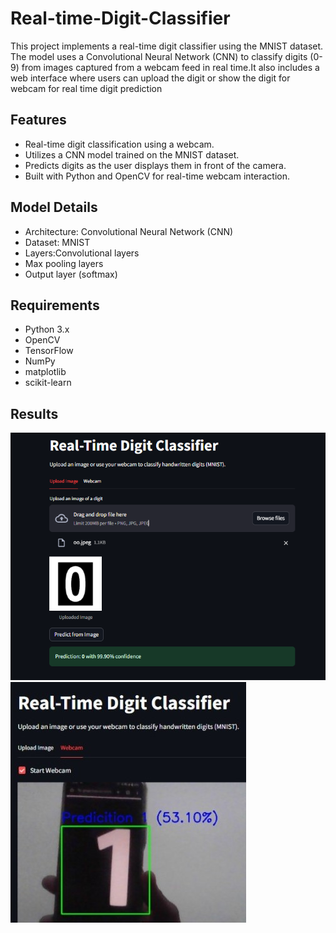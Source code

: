 # Real-time-Digit-Classifier

This project implements a real-time digit classifier using the MNIST dataset. The model uses a Convolutional Neural Network (CNN) to classify digits (0-9) from images captured from a webcam feed in real time.It also includes a web interface where users can upload the digit or show the digit for webcam for real time digit prediction

## Features
- Real-time digit classification using a webcam.
- Utilizes a CNN model trained on the MNIST dataset.
- Predicts digits as the user displays them in front of the camera.
- Built with Python and OpenCV for real-time webcam interaction.
  
## Model Details

-  Architecture: Convolutional Neural Network (CNN)
-  Dataset: MNIST
- Layers:Convolutional layers
- Max pooling layers
- Output layer (softmax)


## Requirements
- Python 3.x
- OpenCV
- TensorFlow
- NumPy
- matplotlib
- scikit-learn

## Results

![Image1](Image1.png)
![Image2](Image2.jpeg)
